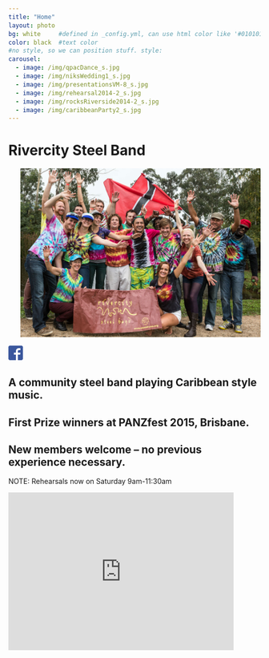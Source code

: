 ```yaml
---
title: "Home"
layout: photo
bg: white     #defined in _config.yml, can use html color like '#010101'
color: black  #text color
#no style, so we can position stuff. style: 
carousel:
  - image: /img/qpacDance_s.jpg
  - image: /img/niksWedding1_s.jpg
  - image: /img/presentationsVM-8_s.jpg
  - image: /img/rehearsal2014-2_s.jpg
  - image: /img/rocksRiverside2014-2_s.jpg
  - image: /img/caribbeanParty2_s.jpg
---
```


<h1>Rivercity Steel Band</h1>

<div class="home-container">
  <div class="container carousel center">
    <div class="flexslider">
      <ul class="slides">
          <li style="display:inline">
            <img src="/img/rivercitySteelbandVM-21.jpg">
          </li>
          <li style="display:none">
              <img src="/img/qpacDance_s.jpg">
          </li>
          <li style="display:none">
            <img src="/img/rivercitySteelbandVM-5.jpg">
          </li>
          <li style="display:none">
            <img src="/img/niksWedding1_s.jpg">
          </li>
      </ul>
    </div>
  </div>
  <div class="social-link">
    <a href="https://www.facebook.com/pages/Rivercity-Steel-Band/168384063371031?fref=ts" target="_blank">
      <img src="/img/FB-f-Logo__blue_29.png"/>
    </a>
  </div>
</div>

<h2>A community steel band playing Caribbean style music.</h2>

<h2>First Prize winners at PANZfest 2015, Brisbane.</h2>

<h2>New members welcome – no previous experience necessary.</h2>
<p>NOTE: Rehearsals now on Saturday 9am-11:30am</p>

<div class="center"><iframe class='center' width="450" height="315" src="https://www.youtube.com/embed/qYMFfUVebEA" frameborder="0" allowfullscreen></iframe></div>

